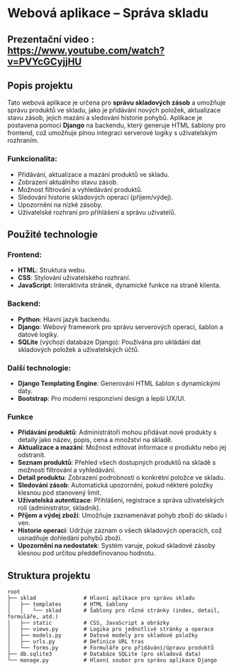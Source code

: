 # Webová aplikace – Správa skladu

## Prezentační video : https://www.youtube.com/watch?v=PVYcGCyjjHU

## Popis projektu

Tato webová aplikace je určena pro **správu skladových zásob** a umožňuje správu produktů ve skladu, jako je přidávání nových položek, aktualizace stavu zásob, jejich mazání a sledování historie pohybů. Aplikace je postavena pomocí **Django** na backendu, který generuje HTML šablony pro frontend, což umožňuje plnou integraci serverové logiky s uživatelským rozhraním.

### Funkcionalita:
- Přidávání, aktualizace a mazání produktů ve skladu.
- Zobrazení aktuálního stavu zásob.
- Možnost filtrování a vyhledávání produktů.
- Sledování historie skladových operací (příjem/výdej).
- Upozornění na nízké zásoby.
- Uživatelské rozhraní pro přihlášení a správu uživatelů.

## Použité technologie

### Frontend:
- **HTML**: Struktura webu.
- **CSS**: Stylování uživatelského rozhraní.
- **JavaScript**: Interaktivita stránek, dynamické funkce na straně klienta.

### Backend:
- **Python**: Hlavní jazyk backendu.
- **Django**: Webový framework pro správu serverových operací, šablon a datové logiky.
- **SQLite** (výchozí databáze Django): Používána pro ukládání dat skladových položek a uživatelských účtů.

### Další technologie:
- **Django Templating Engine**: Generování HTML šablon s dynamickými daty.
- **Bootstrap**: Pro moderní responzivní design a lepší UX/UI.

### Funkce

- **Přidávání produktů**: Administrátoři mohou přidávat nové produkty s detaily jako název, popis, cena a množství na skladě.
- **Aktualizace a mazání**: Možnost editovat informace o produktu nebo jej odstranit.
- **Seznam produktů**: Přehled všech dostupných produktů na skladě s možností filtrování a vyhledávání.
- **Detail produktu**: Zobrazení podrobností o konkrétní položce ve skladu.
- **Sledování zásob**: Automatická upozornění, pokud některé položky klesnou pod stanovený limit.
- **Uživatelská autentizace**: Přihlášení, registrace a správa uživatelských rolí (administrátor, skladník).
- **Příjem a výdej zboží**: Umožňuje zaznamenávat pohyb zboží do skladu i ven.
- **Historie operací**: Udržuje záznam o všech skladových operacích, což usnadňuje dohledání pohybů zboží.
- **Upozornění na nedostatek**: Systém varuje, pokud skladové zásoby klesnou pod určitou předdefinovanou hodnotu.

## Struktura projektu

```plaintext
root
├── sklad               # Hlavní aplikace pro správu skladu
│   ├── templates       # HTML šablony
│   │   └── sklad       # Šablony pro různé stránky (index, detail, formuláře, atd.)
│   ├── static          # CSS, JavaScript a obrázky
│   ├── views.py        # Logika pro jednotlivé stránky a operace
│   ├── models.py       # Datové modely pro skladové položky
│   ├── urls.py         # Definice URL tras
│   └── forms.py        # Formuláře pro přidávání/úpravu produktů
├── db.sqlite3          # Databáze SQLite (pro skladová data)
└── manage.py           # Hlavní soubor pro správu aplikace Django


